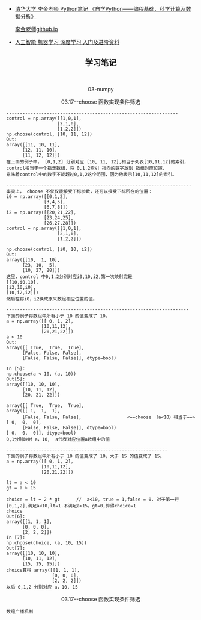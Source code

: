 - [清华大学 李金老师 Python笔记 《自学Python——编程基础、科学计算及数据分析》](https://github.com/lijin-THU/notes-python)
  
  [李金老师github.io](http://lijin-thu.github.io/)
- [人工智能 机器学习 深度学习 入门及进阶资料](Python入门网络爬虫之精华版)

<p align="center">
   <h2 align="center">学习笔记</h2>
   <br>
   <p align="center">03-numpy</p>
   <p align="center">   03.17--choose 函数实现条件筛选</p>
</p>

   
    
 ```
----------------------------------------------------------------
control = np.array([[1,0,1],
                    [2,1,0],
                    [1,2,2]])
np.choose(control, [10, 11, 12])
Out:
array([[11, 10, 11],
       [12, 11, 10],
       [11, 12, 12]])
在上面的例子中， [0,1,2] 分别对应 [10, 11, 12],相当于列表[10,11,12]的索引，
control相当于一个指示数组，将 0,1,2索引 指向的数字放到 数组对应位置，
意味着control中的数字不能超过0,1,2这个范围，因为他表示[10,11,12]的索引。

---------------------------------------------------------------------
事实上， choose 不仅仅能接受下标参数，还可以接受下标所在的位置：
i0 = np.array([[0,1,2],
               [3,4,5],
               [6,7,8]])
i2 = np.array([[20,21,22],
               [23,24,25],
               [26,27,28]])
control = np.array([[1,0,1],
                    [2,1,0],
                    [1,2,2]])

np.choose(control, [i0, 10, i2])
Out:
array([[10,  1, 10],
       [23, 10,  5],
       [10, 27, 28]])
这里，control 中0,1,2分别对应i0,10,i2,第一次映射完是
[[10,i0,10],
 [i2,10,i0],
 [10,i2,i2]])
然后在将i0，i2换成原来数组相应位置的值。

--------------------------------------------------------------------
下面的例子将数组中所有小于 10 的值变成了 10。
a = np.array([[ 0, 1, 2], 
              [10,11,12], 
              [20,21,22]])
a < 10
Out:
array([[ True,  True,  True],
       [False, False, False],
       [False, False, False]], dtype=bool)

In [5]:
np.choose(a < 10, (a, 10))
Out[5]:
array([[10, 10, 10],
       [10, 11, 12],
       [20, 21, 22]])

array([[ True,  True,  True],                                                   array([[ 1,  1,  1],
       [False, False, False],                 <==choose （a<10）相当于==>               [ 0,  0,  0],
       [False, False, False]], dtype=bool)                                             [ 0,  0,  0]], dtype=bool)
0,1分别映射 a，10,  a代表对应位置a数组中的值

------------------------------------------------------------
下面的例子将数组中所有小于 10 的值变成了 10，大于 15 的值变成了 15。
a = np.array([[ 0, 1, 2], 
              [10,11,12], 
              [20,21,22]])

lt = a < 10
gt = a > 15

choice = lt + 2 * gt      //  a<10, true = 1,false = 0. 对于第一行[0,1,2],满足a<10,lt=1.不满足a>15，gt=0,算得choice=1
choice
Out[6]:
array([[1, 1, 1],
       [0, 0, 0],
       [2, 2, 2]])
In [7]:
np.choose(choice, (a, 10, 15))
Out[7]:
array([[10, 10, 10],
       [10, 11, 12],
       [15, 15, 15]])
choice算得 array([[1, 1, 1],
                  [0, 0, 0],
                  [2, 2, 2]])
以后 0,1,2 分别对应 a，10, 15
 ```
<p align="center">03.17--choose 函数实现条件筛选</p>

```
数组广播机制
```
